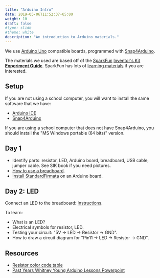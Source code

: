 ```yaml
---
title: "Arduino Intro"
date: 2019-05-06T11:52:37-05:00
weight: 10
draft: false
#type: slide
#theme: white
description: "An introduction to Arduino materials."
---
```


We use [Arduino Uno](https://store.arduino.cc/usa/arduino-uno-rev3)
compatible boards, programmed with [Snap4Arduino](https://snap4arduino.rocks).

The materials we used are based off of the [SparkFun](https://www.sparkfun.com/) [Inventor's Kit](https://www.sparkfun.com/products/14265)
[**Experiment
Guide**](https://learn.sparkfun.com/tutorials/sparkfun-inventors-kit-experiment-guide---v40/all). SparkFun
has lots of [learning materials](https://learn.sparkfun.com/) if you
are interested.

## Setup

If you are not using a school computer, you will want to install the
same software that we have:

* [Arduino IDE](https://www.arduino.cc/en/Main/Software#download)
* [Snap4Arduino](http://snap4arduino.rocks/#download)

If you are using a school computer that does not have Snap4Arduino,
you should install the "MS Windows portable (64 bits)" version.

## Day 1

* Identify parts: resistor, LED, Arduino board, breadboard, USB cable,
  jumper cable. See SIK book if you need pictures.
* [How to use a
  breadboard](https://learn.sparkfun.com/tutorials/how-to-use-a-breadboard).
* [Install
  StandardFirmata](https://www.instructables.com/id/Arduino-Installing-Standard-Firmata/)
  on an Arduino board.
  
## Day 2: LED

Connect an LED to the
breadboard: [Instructions](https://learn.sparkfun.com/tutorials/sparkfun-inventors-kit-experiment-guide---v40/all#project-1-light). 

To learn: 

* What is an LED? 
* Electrical symbols for resistor, LED.
* Testing your circuit: "5V -> LED -> Resistor -> GND".
* How to draw a circuit diagram for "Pin11 -> LED -> Resistor -> GND".

## Resources

* [Resistor color code
  table](https://learn.sparkfun.com/tutorials/resistors/decoding-resistor-markings)
* [Past Years Whitney Young Arduino Lessons Powerpoint](https://docs.google.com/presentation/d/1fFVgFpBsbTn_ZIQ7Cgwu9acx9cZplltunt6muvqWDIM/edit#slide=id.g1c7ff16d5_311)
